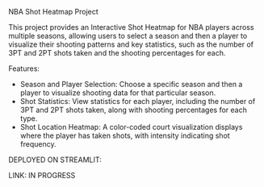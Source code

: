 NBA Shot Heatmap Project


This project provides an Interactive Shot Heatmap for NBA players across multiple seasons, allowing users to select a season and then a player to visualize their shooting patterns and key statistics, such as the number of 3PT and 2PT shots taken and the shooting percentages for each.

Features: 

- Season and Player Selection: Choose a specific season and then a player to visualize shooting data for that particular season.
- Shot Statistics: View statistics for each player, including the number of 3PT and 2PT shots taken, along with shooting percentages for each type.
- Shot Location Heatmap: A color-coded court visualization displays where the player has taken shots, with intensity indicating shot frequency.


DEPLOYED ON STREAMLIT:

LINK:  IN PROGRESS 
